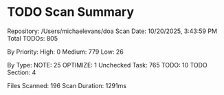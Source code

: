 TODO Scan Summary
=================
Repository: /Users/michaelevans/doa
Scan Date: 10/20/2025, 3:43:59 PM
Total TODOs: 805

By Priority:
  High: 0
  Medium: 779
  Low: 26

By Type:
  NOTE: 25
  OPTIMIZE: 1
  Unchecked Task: 765
  TODO: 10
  TODO Section: 4

Files Scanned: 196
Scan Duration: 1291ms